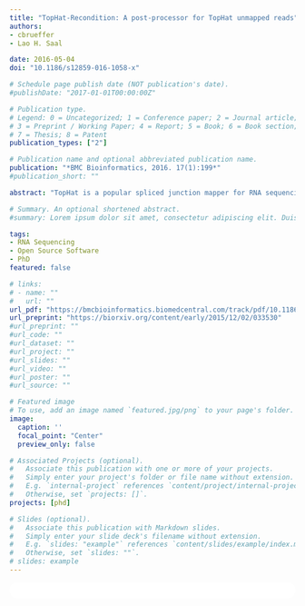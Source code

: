 ```yaml
---
title: "TopHat-Recondition: A post-processor for TopHat unmapped reads"
authors:
- cbrueffer
- Lao H. Saal

date: 2016-05-04
doi: "10.1186/s12859-016-1058-x"

# Schedule page publish date (NOT publication's date).
#publishDate: "2017-01-01T00:00:00Z"

# Publication type.
# Legend: 0 = Uncategorized; 1 = Conference paper; 2 = Journal article;
# 3 = Preprint / Working Paper; 4 = Report; 5 = Book; 6 = Book section;
# 7 = Thesis; 8 = Patent
publication_types: ["2"]

# Publication name and optional abbreviated publication name.
publication: "*BMC Bioinformatics, 2016. 17(1):199*"
#publication_short: ""

abstract: "TopHat is a popular spliced junction mapper for RNA sequencing data, and writes files in the BAM format – the binary version of the Sequence Alignment/Map (SAM) format. BAM is the standard exchange format for aligned sequencing reads, thus correct format implementation is paramount for software interoperability and correct analysis. However, TopHat writes its unmapped reads in a way that is not compatible with other software that implements the SAM/BAM format. We have developed TopHat-Recondition, a post-processor for TopHat unmapped reads that restores read information in the proper format. TopHat-Recondition thus enables downstream software to process the plethora of BAM files written by TopHat. TopHat-Recondition can repair unmapped read files written by TopHat and is freely available under a 2-clause BSD license on GitHub: https://github.com/cbrueffer/tophat-recondition."

# Summary. An optional shortened abstract.
#summary: Lorem ipsum dolor sit amet, consectetur adipiscing elit. Duis posuere tellus ac convallis placerat. Proin tincidunt magna sed ex sollicitudin condimentum.

tags:
- RNA Sequencing
- Open Source Software
- PhD
featured: false

# links:
# - name: ""
#   url: ""
url_pdf: "https://bmcbioinformatics.biomedcentral.com/track/pdf/10.1186/s12859-016-1058-x"
url_preprint: "https://biorxiv.org/content/early/2015/12/02/033530"
#url_preprint: ""
#url_code: ""
#url_dataset: ""
#url_project: ""
#url_slides: ""
#url_video: ""
#url_poster: ""
#url_source: ""

# Featured image
# To use, add an image named `featured.jpg/png` to your page's folder. 
image:
  caption: ''
  focal_point: "Center"
  preview_only: false

# Associated Projects (optional).
#   Associate this publication with one or more of your projects.
#   Simply enter your project's folder or file name without extension.
#   E.g. `internal-project` references `content/project/internal-project/index.md`.
#   Otherwise, set `projects: []`.
projects: [phd]

# Slides (optional).
#   Associate this publication with Markdown slides.
#   Simply enter your slide deck's filename without extension.
#   E.g. `slides: "example"` references `content/slides/example/index.md`.
#   Otherwise, set `slides: ""`.
# slides: example
---
```


<html>
  <style>
    section {
        background: white;
        color: black;
        border-radius: 1em;
        padding: 1em;
        left: 50% }
    #inner {
        display: inline-block;
        display: flex;
        align-items: center;
        justify-content: center }
  </style>
  <section>
    <div id="inner">
      <script type='text/javascript' src='https://d1bxh8uas1mnw7.cloudfront.net/assets/embed.js'></script>
        <span style="float:left";
          class="__dimensions_badge_embed__"
          data-doi="10.1186/s12859-016-1058-x"
          data-hide-zero-citations="true"
          data-legend="always">
        </span>
      <script async src="https://badge.dimensions.ai/badge.js" charset="utf-8"></script>
        <div  style="float:right";
          data-link-target="_blank"
          data-badge-details="right"
          data-badge-type="medium-donut"
          data-doi="10.1186/s12859-016-1058-x"
          data-condensed="true"
          data-hide-no-mentions="true"
          class="altmetric-embed">
        </div>
    </div>
  </section>

